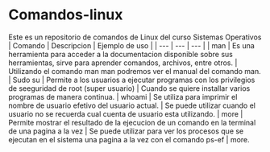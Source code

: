 # Comandos-linux
Este es un repositorio de comandos de Linux del curso Sistemas Operativos
| Comando | Descripcion | Ejemplo de uso |
| --- | --- | --- |
| man | Es una herramienta para acceder a la documentacion disponible sobre sus herramientas, sirve para aprender comandos, archivos, entre otros. | Utilizando el comando man man podremos ver el manual del comando man.
| Sudo su | Permite a los usuarios a ejecutar programas con los privilegios de seeguridad de root (super usuario) | Cuando se quiere installar varios programas de manera continua.
| whoami | Se utiliza para  imprimir el nombre de usuario efetivo del usuario actual. | Se puede utilizar cuando el usuario no se recuerda cual cuenta de usuario esta utilizando.
| more | Permite mostrar el resultado de la ejecucion de un comando en la terminal de una pagina a la vez | Se puede utilizar para ver los procesos que se ejecutan en el sistema una pagina a la vez con el comando ps-ef | more.
